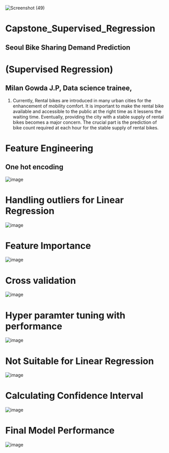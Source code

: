 ![Screenshot (49)](https://user-images.githubusercontent.com/46890041/176069483-ad9cb94c-c217-4683-8297-8c3cde5748ba.png)
# Capstone_Supervised_Regression

## Seoul Bike Sharing Demand Prediction
# (Supervised Regression)
## Milan Gowda  J.P, Data science trainee,
1. Currently, Rental bikes are introduced in many urban cities for the enhancement of mobility comfort. It is important to make the rental bike available and accessible to the public at the right time as it lessens the 
waiting time. Eventually, providing the city with a stable supply of rental bikes becomes a major concern. The crucial part is the prediction of bike count required at each hour for the stable supply of rental bikes.


# Feature Engineering 
## One hot encoding
![image](https://user-images.githubusercontent.com/46890041/176071005-35254cb8-4e80-456c-8faa-a55025da5ec3.png)

# Handling outliers for Linear Regression
![image](https://user-images.githubusercontent.com/46890041/176071247-df9f0bb1-4cac-465d-acd1-81b0b1078486.png)


# Feature Importance
![image](https://user-images.githubusercontent.com/46890041/176069695-0e253f9f-36c7-4490-8580-b4301891461c.png)

# Cross validation
![image](https://user-images.githubusercontent.com/46890041/176070234-1df8a8d2-8c6d-49df-828a-6117df0f638f.png)

# Hyper paramter tuning with performance
![image](https://user-images.githubusercontent.com/46890041/176070698-bc9e14e9-9976-4ef0-bb64-1febd409db1a.png)


# Not Suitable for Linear Regression
![image](https://user-images.githubusercontent.com/46890041/176070026-bc18e3d9-8339-4d99-a525-11abfd9322cf.png)

# Calculating Confidence Interval
![image](https://user-images.githubusercontent.com/46890041/176070446-6bcc91bc-a10a-4418-9094-b21e4580fea2.png)


# Final Model Performance
![image](https://user-images.githubusercontent.com/46890041/176069925-c7222318-388b-4ed6-8aa0-1050ab507df0.png)


